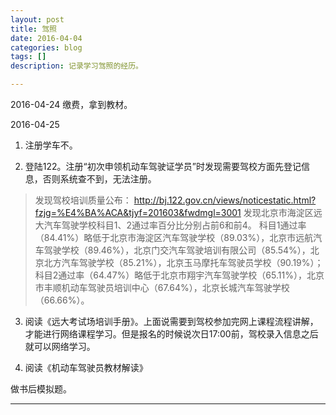 ```yaml
---
layout: post
title: 驾照
date: 2016-04-04
categories: blog
tags: []
description: 记录学习驾照的经历。

---
```


2016-04-24
缴费，拿到教材。

2016-04-25

1. 注册学车不。


2. 登陆122。注册“初次申领机动车驾驶证学员”时发现需要驾校方面先登记信息，否则系统查不到，无法注册。


> 发现驾校培训质量公布：
http://bj.122.gov.cn/views/noticestatic.html?fzjg=%E4%BA%ACA&tjyf=201603&fwdmgl=3001
发现北京市海淀区远大汽车驾驶学校科目1、2通过率百分比分别占前6和前4。
科目1通过率（84.41%）略低于北京市海淀区汽车驾驶学校（89.03%），北京市远航汽车驾驶学校（89.46%），北京门交汽车驾驶培训有限公司（85.54%），北京北方汽车驾驶学校（85.21%），北京玉马摩托车驾驶员学校（90.19%）；
科目2通过率（64.47%）略低于北京市翔宇汽车驾驶学校（65.11%），北京市丰顺机动车驾驶员培训中心（67.64%），北京长城汽车驾驶学校（66.66%）。


3. 阅读《远大考试场培训手册》。上面说需要到驾校参加完网上课程流程讲解，才能进行网络课程学习。但是报名的时候说次日17:00前，驾校录入信息之后就可以网络学习。

4. 阅读《机动车驾驶员教材解读》

做书后模拟题。

---